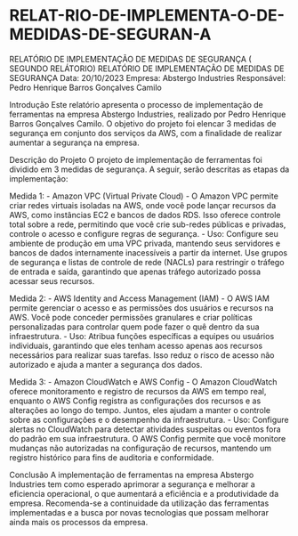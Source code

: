 # RELAT-RIO-DE-IMPLEMENTA-O-DE-MEDIDAS-DE-SEGURAN-A
RELATÓRIO DE IMPLEMENTAÇÃO DE MEDIDAS DE SEGURANÇA ( SEGUNDO RELÁTORIO)
RELATÓRIO DE IMPLEMENTAÇÃO DE MEDIDAS DE SEGURANÇA
Data: 20/10/2023 Empresa: Abstergo Industries Responsável: Pedro Henrique Barros Gonçalves Camilo

Introdução
Este relatório apresenta o processo de implementação de ferramentas na empresa Abstergo Industries, realizado por Pedro Henrique Barros Gonçalves Camilo. O objetivo do projeto foi elencar 3 medidas de segurança em conjunto dos serviços da AWS, com a finalidade de realizar aumentar a segurança na empresa.

Descrição do Projeto
O projeto de implementação de ferramentas foi dividido em 3 medidas de segurança. A seguir, serão descritas as etapas da implementação:

Medida 1: - Amazon VPC (Virtual Private Cloud) - O Amazon VPC permite criar redes virtuais isoladas na AWS, onde você pode lançar recursos da AWS, como instâncias EC2 e bancos de dados RDS. Isso oferece controle total sobre a rede, permitindo que você crie sub-redes públicas e privadas, controle o acesso e configure regras de segurança. - Uso: Configure seu ambiente de produção em uma VPC privada, mantendo seus servidores e bancos de dados internamente inacessíveis a partir da internet. Use grupos de segurança e listas de controle de rede (NACLs) para restringir o tráfego de entrada e saída, garantindo que apenas tráfego autorizado possa acessar seus recursos. 

Medida 2: - AWS Identity and Access Management (IAM) - O AWS IAM permite gerenciar o acesso e as permissões dos usuários e recursos na AWS. Você pode conceder permissões granulares e criar políticas personalizadas para controlar quem pode fazer o quê dentro da sua infraestrutura. - Uso: Atribua funções específicas a equipes ou usuários individuais, garantindo que eles tenham acesso apenas aos recursos necessários para realizar suas tarefas. Isso reduz o risco de acesso não autorizado e ajuda a manter a segurança dos dados.

Medida 3: - Amazon CloudWatch e AWS Config - O Amazon CloudWatch oferece monitoramento e registro de recursos da AWS em tempo real, enquanto o AWS Config registra as configurações dos recursos e as alterações ao longo do tempo. Juntos, eles ajudam a manter o controle sobre as configurações e o desempenho da infraestrutura. - Uso: Configure alertas no CloudWatch para detectar atividades suspeitas ou eventos fora do padrão em sua infraestrutura. O AWS Config permite que você monitore mudanças não autorizadas na configuração de recursos, mantendo um registro histórico para fins de auditoria e conformidade.

Conclusão
A implementação de ferramentas na empresa Abstergo Industries tem como esperado aprimorar a segurança e melhorar a eficiencia operacional, o que aumentará a eficiência e a produtividade da empresa. Recomenda-se a continuidade da utilização das ferramentas implementadas e a busca por novas tecnologias que possam melhorar ainda mais os processos da empresa.
